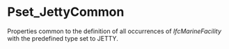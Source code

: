 # Pset_JettyCommon

Properties common to the definition of all occurrences of _IfcMarineFacility_ with the predefined type set to JETTY.

